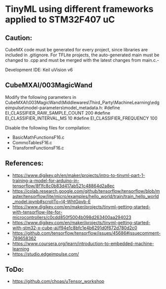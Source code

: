 # TinyML using different frameworks applied to STM32F407 uC

## Caution:
CubeMX code must be generated for every project, since libraries are included in .gitignore. For TFLite projects, the auto-generated main must be changed to .cpp and must be merged with the latest changes from main.c.-

Development IDE: Keil uVision v6

## CubeMXAI/003MagicWand

Modify the following parameters in CubeMXAI\003MagicWand\Middlewares\Third_Party\MachineLearning\edgeimpulse\model-parameters\model_metadata.h:
#define EI_CLASSIFIER_RAW_SAMPLE_COUNT           200
#define EI_CLASSIFIER_INTERVAL_MS                10
#define EI_CLASSIFIER_FREQUENCY                  100

Disable the following files for compilation:
- BasicMathFunctionsF16.c
- CommoTablesF16.c
- TransformFunctionsF16.c

## References:
- https://www.digikey.ph/en/maker/projects/intro-to-tinyml-part-1-training-a-model-for-arduino-in-tensorflow/8f1fc8c0b83d417ab521c48864d2a8ec
- https://colab.research.google.com/github/tensorflow/tensorflow/blob/master/tensorflow/lite/micro/examples/hello_world/train/train_hello_world_model.ipynb#scrollTo=l4-WhtGpvb-E
- https://www.digikey.com/en/maker/projects/tinyml-getting-started-with-tensorflow-lite-for-microcontrollers/c0cdd850f5004b098d263400aa294023
- https://www.digikey.com/en/maker/projects/tinyml-getting-started-with-stm32-x-cube-ai/f94e1c8bfc1e4b6291d0f672d780d2c0
- https://github.com/tensorflow/tensorflow/issues/45686#issuecomment-789658362
- https://www.coursera.org/learn/introduction-to-embedded-machine-learning
- https://studio.edgeimpulse.com/

## ToDo:
- https://github.com/choas/uTensor_workshop
